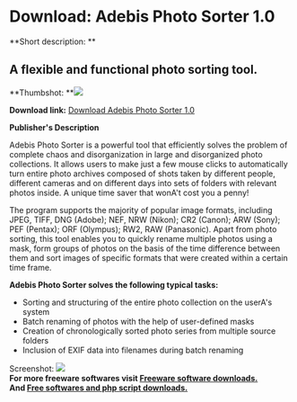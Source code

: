 # Download: Adebis Photo Sorter 1.0

**Short description: **

## A flexible and functional photo sorting tool.

  
**Thumbshot: **![](http://www.freewarefiles.com/screenshot/adebisphotosrtr_md.jpg)   
  
**Download link:** [Download Adebis Photo Sorter 1.0](http://freesoftwares.boysofts.com/Adebis-Photo-Sorter_program_56362.html)  
  

**Publisher's Description**  
  

Adebis Photo Sorter is a powerful tool that efficiently solves the problem of
complete chaos and disorganization in large and disorganized photo
collections. It allows users to make just a few mouse clicks to automatically
turn entire photo archives composed of shots taken by different people,
different cameras and on different days into sets of folders with relevant
photos inside. A unique time saver that wonA't cost you a penny!

The program supports the majority of popular image formats, including JPEG,
TIFF, DNG (Adobe); NEF, NRW (Nikon); CR2 (Canon); ARW (Sony); PEF (Pentax);
ORF (Olympus); RW2, RAW (Panasonic). Apart from photo sorting, this tool
enables you to quickly rename multiple photos using a mask, form groups of
photos on the basis of the time difference between them and sort images of
specific formats that were created within a certain time frame.

**Adebis Photo Sorter solves the following typical tasks:**

  * Sorting and structuring of the entire photo collection on the userA's system 
  * Batch renaming of photos with the help of user-defined masks 
  * Creation of chronologically sorted photo series from multiple source folders 
  * Inclusion of EXIF data into filenames during batch renaming 

  
  
Screenshot: ![](http://www.freewarefiles.com/screenshot/adebisphotosrtr.jpg)  
**For more freeware softwares visit [Freeware software downloads.](http://freesoftwares.boysofts.com/)**   
**And [Free softwares and php script downloads.](http://www.boysofts.com/)**

